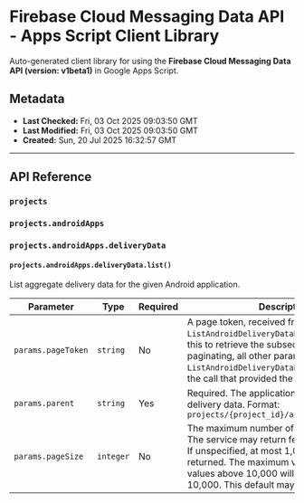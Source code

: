 # Firebase Cloud Messaging Data API - Apps Script Client Library

Auto-generated client library for using the **Firebase Cloud Messaging Data API (version: v1beta1)** in Google Apps Script.

## Metadata

- **Last Checked:** Fri, 03 Oct 2025 09:03:50 GMT
- **Last Modified:** Fri, 03 Oct 2025 09:03:50 GMT
- **Created:** Sun, 20 Jul 2025 16:32:57 GMT



---

## API Reference

### `projects`

### `projects.androidApps`

### `projects.androidApps.deliveryData`

#### `projects.androidApps.deliveryData.list()`

List aggregate delivery data for the given Android application.

| Parameter | Type | Required | Description |
|---|---|---|---|
| `params.pageToken` | `string` | No | A page token, received from a previous `ListAndroidDeliveryDataRequest` call. Provide this to retrieve the subsequent page. When paginating, all other parameters provided to `ListAndroidDeliveryDataRequest` must match the call that provided the page token. |
| `params.parent` | `string` | Yes | Required. The application for which to list delivery data. Format: `projects/{project_id}/androidApps/{app_id}` |
| `params.pageSize` | `integer` | No | The maximum number of entries to return. The service may return fewer than this value. If unspecified, at most 1,000 entries will be returned. The maximum value is 10,000; values above 10,000 will be capped to 10,000. This default may change over time. |
